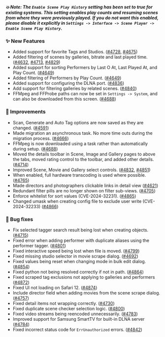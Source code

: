 ##### 💥 Note: The `Enable Scene Play History` setting has been set to true for existing systems. This setting enables play counts and resuming scenes from where they were previously played. If you do not want this enabled, please disable it explicitly in `Settings -> Interface -> Scene Player -> Enable Scene Play History`.

### ✨ New Features
* Added support for favorite Tags and Studios. ([#4728](https://github.com/stashapp/stash/pull/4728), [#4675](https://github.com/stashapp/stash/pull/4675))
* Added filtering of scenes by galleries, bitrate and last played time. ([#4632](https://github.com/stashapp/stash/pull/4632), [#4713](https://github.com/stashapp/stash/pull/4713), [#4829](https://github.com/stashapp/stash/pull/4829))
* Added support for sorting Performers by Last O At, Last Played At, and Play Count. ([#4649](https://github.com/stashapp/stash/pull/4649))
* Added filtering of Performers by Play Count. ([#4649](https://github.com/stashapp/stash/pull/4649))
* Added support for configuring the DLNA port. ([#4836](https://github.com/stashapp/stash/pull/4836))
* Add support for filtering galleries by related scenes. ([#4840](https://github.com/stashapp/stash/pull/4840))
* FFMpeg and FFProbe paths can now be set in `Settings -> System`, and can also be downloaded from this screen. ([#4688](https://github.com/stashapp/stash/pull/4688))

### 🎨 Improvements
* Scan, Generate and Auto Tag options are now saved as they are changed. ([#4591](https://github.com/stashapp/stash/pull/4591))
* Made migration an asynchronous task. No more time outs during the migration process. ([#4666](https://github.com/stashapp/stash/pull/4666))
* FFMpeg is now downloaded using a task rather than automatically during setup. ([#4688](https://github.com/stashapp/stash/pull/4688))
* Moved the details toolbar in Scene, Image and Gallery pages to above the tabs, moved rating control to the toolbar, and added other details. ([#4714](https://github.com/stashapp/stash/pull/4714))
* Improved Scene, Movie and Gallery select controls. ([#4832](https://github.com/stashapp/stash/pull/4832), [#4851](https://github.com/stashapp/stash/pull/4851))
* When enabled, full hardware transcoding is used where possible. ([#4765](https://github.com/stashapp/stash/pull/4765))
* Made directors and photographers clickable links in detail view ([#4621](https://github.com/stashapp/stash/pull/4621))
* Redundant filter pills are no longer shown on filter sub-views. ([#4705](https://github.com/stashapp/stash/pull/4705))
* Enforce whitelist for sort values (CVE-2024-32231). ([#4865](https://github.com/stashapp/stash/pull/4865))
* Changed umask when creating config file to exclude user write (CVE-2024-32233) ([#4866](https://github.com/stashapp/stash/pull/4866))

### 🐛 Bug fixes
* Fix selected tagger search result being lost when creating objects. ([#4715](https://github.com/stashapp/stash/pull/4715))
* Fixed error when adding performer with duplicate aliases using the performer tagger. ([#4801](https://github.com/stashapp/stash/pull/4801))
* Fixed interactive speed being lost when file is moved. ([#4799](https://github.com/stashapp/stash/pull/4799))
* Fixed missing studio selector in movie scrape dialog. ([#4692](https://github.com/stashapp/stash/pull/4692))
* Fixed values being reset when changing mode in bulk edit dialog. ([#4854](https://github.com/stashapp/stash/pull/4854))
* Fixed python not being resolved correctly if not in path. ([#4864](https://github.com/stashapp/stash/pull/4864))
* Fixed scraped tag exclusions not applying to galleries and performers ([#4872](https://github.com/stashapp/stash/pull/4872))
* Fixed UI not loading on Safari 12. ([#4874](https://github.com/stashapp/stash/pull/4874))
* Include director field when adding movies from the scene scrape dialog. ([#4757](https://github.com/stashapp/stash/pull/4757))
* Fixed detail items not wrapping correctly. ([#4730](https://github.com/stashapp/stash/pull/4730))
* Fixed duplicate scene checker selection logic. ([#4800](https://github.com/stashapp/stash/pull/4800))
* Fixed video streams being reencoded unnecessarily. ([#4783](https://github.com/stashapp/stash/pull/4783))
* Improved support for Samsung SmartTV for built-in DLNA server ([#4784](https://github.com/stashapp/stash/pull/4784))
* Fixed incorrect status code for `ErrUnauthorized` errors. ([#4842](https://github.com/stashapp/stash/pull/4842))
